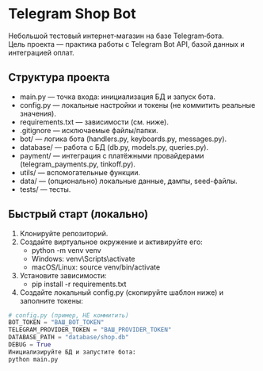 # Telegram Shop Bot

Небольшой тестовый интернет‑магазин на базе Telegram‑бота.  
Цель проекта — практика работы с Telegram Bot API, базой данных и интеграцией оплат.

## Структура проекта
- main.py — точка входа: инициализация БД и запуск бота.
- config.py — локальные настройки и токены (не коммитить реальные значения).
- requirements.txt — зависимости (см. ниже).
- .gitignore — исключаемые файлы/папки.
- bot/ — логика бота (handlers.py, keyboards.py, messages.py).
- database/ — работа с БД (db.py, models.py, queries.py).
- payment/ — интеграция с платёжными провайдерами (telegram_payments.py, tinkoff.py).
- utils/ — вспомогательные функции.
- data/ — (опционально) локальные данные, дампы, seed-файлы.
- tests/ — тесты.

## Быстрый старт (локально)
1. Клонируйте репозиторий.
2. Создайте виртуальное окружение и активируйте его:
   - python -m venv venv
   - Windows: venv\Scripts\activate
   - macOS/Linux: source venv/bin/activate
3. Установите зависимости:
   - pip install -r requirements.txt
4. Создайте локальный config.py (скопируйте шаблон ниже) и заполните токены:
```python
# config.py (пример, НЕ коммитить)
BOT_TOKEN = "ВАШ_BOT_TOKEN"
TELEGRAM_PROVIDER_TOKEN = "ВАШ_PROVIDER_TOKEN"
DATABASE_PATH = "database/shop.db"
DEBUG = True
Инициализируйте БД и запустите бота:
python main.py